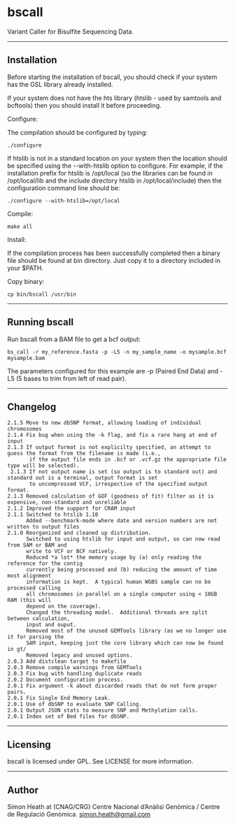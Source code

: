 bscall
======

Variant Caller for Bisulfite Sequencing Data.


------------
Installation
------------

Before starting the installation of bscall, you should check if your
system has the GSL library already installed.

If your system does not have the hts library (htslib - used by samtools and
bcftools) then you should install it before proceeding.

Configure:

The compilation should be configured by typing:

	./configure
	
If htslib is not in a standard location on your system then the location
should be specified using the --with-htslib option to configure. For
example, if the installation prefix for htslib is /opt/local
(so the libraries can be found in /opt/local/lib and the include
directory htslib in /opt/local/include) then the configuration command
line should be:

	./configure --with-htslib=/opt/local

Compile:

    make all

Install:

If the compilation process has been successfully completed then a
binary file should be found at bin directory. Just copy it to a
directory included in your $PATH.

Copy binary:

    cp bin/bscall /usr/bin

--------------
Running bscall
--------------

Run bscall from a BAM file to get a bcf output:

    bs_call -r my_reference.fasta -p -L5 -n my_sample_name -o mysample.bcf mysample.bam

The parameters configured for this example are -p (Paired End Data) and -L5 (5 bases to trim from left of read pair).

---------
Changelog
---------
    2.1.5 Move to new dbSNP format, allowing loading of individual chromosomes
    2.1.4 Fix bug when using the -k flag, and fix a rare hang at end of input
    2.1.3 If output format is not explicilty specified, an attempt to guess the format from the filename is made (i.e.,
	       if the output file ends in .bcf or .vcf.gz the appropriate file type will be selected).
	 2.1.3 If not output name is set (so output is to standard out) and standard out is a terminal, output format is set 
	       to uncompressed VCF, irrespective of the specified output format.
    2.1.3 Removed calculation of GOF (goodness of fit) filter as it is expensive, non-standard and unreliable
    2.1.2 Improved the support for CRAM input
    2.1.1 Switched to htslib 1.10
          Added --benchmark-mode where date and version numbers are not written to output files
    2.1.0 Reorganized and cleaned up distribution.  
          Switched to using htslib for input and output, so can now read from SAM or BAM and
          write to VCF or BCF natively.
          Reduced *a lot* the memory usage by (a) only reading the reference for the contig 
          currently being processed and (b) reducing the amount of time most alignment
          information is kept.  A typical human WGBS sample can no be processed calling
          all chromosomes in parallel on a single computer using < 10GB RAM (this will
          depend on the coverage).
          Changed the threading model.  Additional threads are split between calculation,
          input and ouput.
          Removed most of the unused GEMTools library (as we no longer use it for parsing the 
          SAM input, keeping just the core library which can now be found in gt/
          Removed legacy and unused options.
    2.0.3 Add distclean target to makefile
    2.0.3 Remove compile warnings from GEMTools
    2.0.3 Fix bug with handling duplicate reads  
    2.0.2 Document configuration process.
    2.0.1 Fix argument -k about discarded reads that do not form proper pairs.
    2.0.1 Fix Single End Memory Leak.
    2.0.1 Use of dbSNP to evaluate SNP Calling.
    2.0.1 Output JSON stats to measure SNP and Methylation calls.
    2.0.1 Index set of Bed files for dbSNP.

---------
Licensing
---------

bscall is licensed under GPL. See LICENSE for more information.

------
Author
------

Simon Heath at (CNAG/CRG) Centre Nacional d’Anàlisi Genòmica / Centre de Regulació Genòmica.
simon.heath@gmail.com

